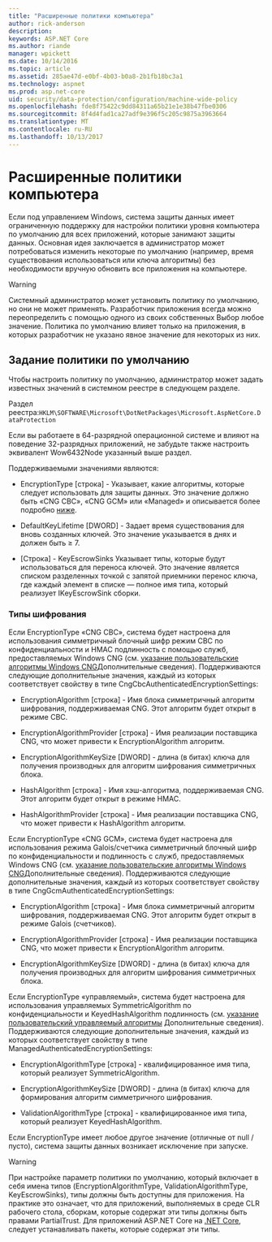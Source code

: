 ```yaml
---
title: "Расширенные политики компьютера"
author: rick-anderson
description: 
keywords: ASP.NET Core
ms.author: riande
manager: wpickett
ms.date: 10/14/2016
ms.topic: article
ms.assetid: 285ae47d-e0bf-4b03-b0a8-2b1fb18bc3a1
ms.technology: aspnet
ms.prod: asp.net-core
uid: security/data-protection/configuration/machine-wide-policy
ms.openlocfilehash: fde8f75422c9dd84311a65b21e1e38b47fbe0306
ms.sourcegitcommit: 8f4d4fad1ca27adf9e396f5c205c9875a3963664
ms.translationtype: MT
ms.contentlocale: ru-RU
ms.lasthandoff: 10/13/2017
---
```

# <a name="machine-wide-policy"></a>Расширенные политики компьютера

<a name="data-protection-configuration-machinewidepolicy"></a>

Если под управлением Windows, система защиты данных имеет ограниченную поддержку для настройки политики уровня компьютера по умолчанию для всех приложений, которые занимают защиты данных. Основная идея заключается в администратор может потребоваться изменить некоторые по умолчанию (например, время существования использоваться или ключа алгоритмы) без необходимости вручную обновить все приложения на компьютере.

>[!WARNING]
> Системный администратор может установить политику по умолчанию, но они не может применять. Разработчик приложения всегда можно переопределить с помощью одного из своих собственных Выбор любое значение. Политика по умолчанию влияет только на приложения, в которых разработчик не указано явное значение для некоторых из них.

## <a name="setting-default-policy"></a>Задание политики по умолчанию

Чтобы настроить политику по умолчанию, администратор может задать известных значений в системном реестре в следующем разделе.

Раздел реестра:`HKLM\SOFTWARE\Microsoft\DotNetPackages\Microsoft.AspNetCore.DataProtection`

Если вы работаете в 64-разрядной операционной системе и влияют на поведение 32-разрядных приложений, не забудьте также настроить эквивалент Wow6432Node указанный выше раздел.

Поддерживаемыми значениями являются:

* EncryptionType [строка] - Указывает, какие алгоритмы, которые следует использовать для защиты данных. Это значение должно быть «CNG CBC», «CNG GCM» или «Managed» и описывается более подробно [ниже](#data-protection-encryption-types).

* DefaultKeyLifetime [DWORD] - Задает время существования для вновь созданных ключей. Это значение указывается в днях и должен быть ≥ 7.

* [Строка] - KeyEscrowSinks Указывает типы, которые будут использоваться для переноса ключей. Это значение является списком разделенных точкой с запятой приемники перенос ключа, где каждый элемент в списке — полное имя типа, который реализует IKeyEscrowSink сборки.

<a name="data-protection-encryption-types"></a>

### <a name="encryption-types"></a>Типы шифрования

Если EncryptionType «CNG CBC», система будет настроена для использования симметричный блочный шифр режим CBC по конфиденциальности и HMAC подлинность с помощью служб, предоставляемых Windows CNG (см. [указание пользовательские алгоритмы Windows CNG](overview.md#data-protection-changing-algorithms-cng)Дополнительные сведения). Поддерживаются следующие дополнительные значения, каждый из которых соответствует свойству в типе CngCbcAuthenticatedEncryptionSettings:

* EncryptionAlgorithm [строка] - Имя блока симметричный алгоритм шифрования, поддерживаемая CNG. Этот алгоритм будет открыт в режиме CBC.

* EncryptionAlgorithmProvider [строка] - Имя реализации поставщика CNG, что может привести к EncryptionAlgorithm алгоритм.

* EncryptionAlgorithmKeySize [DWORD] - длина (в битах) ключа для получения производных для алгоритм шифрования симметричных блока.

* HashAlgorithm [строка] - Имя хэш-алгоритма, поддерживаемая CNG. Этот алгоритм будет открыт в режиме HMAC.

* HashAlgorithmProvider [строка] - Имя реализации поставщика CNG, что может привести к HashAlgorithm алгоритм.

Если EncryptionType «CNG GCM», система будет настроена для использования режима Galois/счетчика симметричный блочный шифр по конфиденциальности и подлинность с служб, предоставляемых Windows CNG (см. [указание пользовательские алгоритмы Windows CNG](overview.md#data-protection-changing-algorithms-cng)Дополнительные сведения). Поддерживаются следующие дополнительные значения, каждый из которых соответствует свойству в типе CngGcmAuthenticatedEncryptionSettings:

* EncryptionAlgorithm [строка] - Имя блока симметричный алгоритм шифрования, поддерживаемая CNG. Этот алгоритм будет открыт в режиме Galois (счетчиков).

* EncryptionAlgorithmProvider [строка] - Имя реализации поставщика CNG, что может привести к EncryptionAlgorithm алгоритм.

* EncryptionAlgorithmKeySize [DWORD] - длина (в битах) ключа для получения производных для алгоритм шифрования симметричных блока.

Если EncryptionType «управляемый», система будет настроена для использования управляемых SymmetricAlgorithm по конфиденциальности и KeyedHashAlgorithm подлинность (см. [указание пользовательский управляемый алгоритмы](overview.md#data-protection-changing-algorithms-custom-managed) Дополнительные сведения). Поддерживаются следующие дополнительные значения, каждый из которых соответствует свойству в типе ManagedAuthenticatedEncryptionSettings:

* EncryptionAlgorithmType [строка] - квалифицированное имя типа, который реализует SymmetricAlgorithm.

* EncryptionAlgorithmKeySize [DWORD] - длина (в битах) ключа для формирования алгоритм симметричного шифрования.

* ValidationAlgorithmType [строка] - квалифицированное имя типа, который реализует KeyedHashAlgorithm.

Если EncryptionType имеет любое другое значение (отличные от null / пусто), система защиты данных возникает исключение при запуске.

>[!WARNING]
> При настройке параметр политики по умолчанию, который включает в себя имена типов (EncryptionAlgorithmType, ValidationAlgorithmType, KeyEscrowSinks), типы должны быть доступны для приложения. На практике это означает, что для приложений, выполняемых в среде CLR рабочего стола, сборкам, которые содержат эти типы должны быть правами PartialTrust. Для приложений ASP.NET Core на [.NET Core](https://www.microsoft.com/net/core), следует устанавливать пакеты, которые содержат эти типы.
